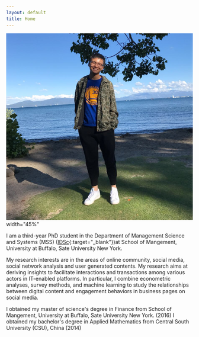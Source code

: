 ```yaml
---
layout: default
title: Home
---
```


![profile picture](image/picture.jpg) width="45%" 

I am a third-year PhD student in the Department of Management Science and Systems (MSS) ([IDSc](http://mgt.buffalo.edu/degree-programs/phd-in-management/science-systems/current-students.html){:target="_blank"})at School of Mangement, University at Buffalo, Sate University New York.

My research interests are in the areas of online community, social media, social network analysis and user generated contents. My research aims at deriving insights to facilitate interactions and transactions among various actors in IT-enabled platforms. In particular, I combine econometric analyses, survey methods, and machine learning to study the relationships between digital content and engagement behaviors in business pages on social media.

I obtained my master of science's degree in Finance from School of Mangement, University at Buffalo, Sate University New York. (2016) 
I obtained my bachelor's degree in Applied Mathematics from Central South University (CSU), China (2014)
